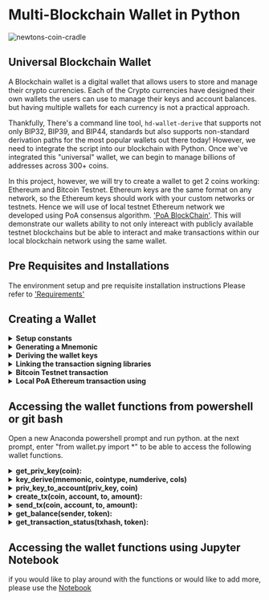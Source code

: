 # Multi-Blockchain Wallet in Python

![newtons-coin-cradle](Images/newtons-coin-cradle.jpg)

## Universal Blockchain Wallet

A Blockchain wallet is a digital wallet that allows users to store and manage their crypto currencies. Each of the Crypto currencies have 
designed their own wallets the users can use to manage their keys and account balances. but having multiple wallets for each currency is not a practical approach. 

Thankfully, There's a command line tool, `hd-wallet-derive` that supports not only BIP32, BIP39, and BIP44, standards but also supports non-standard derivation paths for the most popular wallets out there today! However, we need to integrate the script into our blockchain with Python. Once we've integrated this "universal" wallet, we can begin to manage billions of addresses across 300+ coins.

In this project, however, we will try to create a wallet to get 2 coins working: Ethereum and Bitcoin Testnet.
Ethereum keys are the same format on any network, so the Ethereum keys should work with your custom networks or testnets. Hence we will use of local
testnet Ethereum network we developed using PoA consensus algorithm. ['PoA BlockChain'](https://github.com/pdevalaraju/POA_Development_Blockchain). 
This will demonstrate our wallets ability to not only intereact with publicly available testnet blockchains but be able to interact and make transactions within our local blockchain network using the same wallet. 

## Pre Requisites and Installations

The environment setup and pre requisite installation instructions Please refer to ['Requirements'](/Requirements.md) 

## Creating a Wallet

<details><summary> <b> Setup constants </b> </summary>


- A python file called constants.py` is created to set preset our wallet with predetermined coin types configue the crypto currencies we want to manage using our wallet. This file will be imported into our wallet.py to make the configured token/coin types accessible via our wallet program via referencing these strings, both in function calls, and in setting object keys.

  - `BTC = 'btc'`
  - `ETH = 'eth'`
  - `BTCTEST = 'btc-test'`

</details>

<details><summary> <b>Generating a Mnemonic </b> </summary>

- Generate a new 12 word mnemonic using `hd-wallet-derive` or by using [this tool](https://iancoleman.io/bip39/).

- Set this mnemonic as an environment variable, and save it in .ENV file which can be called via the wallet everytime you want to access the wallet keys: `mnemonic = os.getenv('MNEMONIC', 'insert mnemonic here')`

</details>

<details><summary> <b>Deriving the wallet keys </b> </summary>

- We will make use of the `subprocess` library to call the `./derive` script from Python. 

- The following flags are configured/passed into the shell command as variables:
  - Mnemonic (`--mnemonic`) must be set from an environment variable, or default to a test mnemonic
  - Coin (`--coin`)   - reads from the constants.py program we imported. 
  - Numderive (`--numderive`) to set number of child keys generated
  - cols - columns headers from the bip44 output
  - the ./derive script command will look like 

```shell
  'php derive -g --mnemonic= Mnemonic  --coin= Coin --numderive=Numderive  --cols= columns  --format=json'

  ```

- With the `--format=json` flag, we then parse the output into a JSON object using `json.loads(output)` and return the dictionary object of keys & addresses for each of the crypto currencies. The object is assigned to a dictionary variable called coins, when called will show the output as below.

![wallet-object](Images/wallet_object.PNG)

We can select child accounts (and thus, private keys) by calling `coins[COINTYPE][INDEX]['privkey']` where the token is either BTCTEST or ETH, index is the index # of the key for each token and the 'privkey' as the reference to the dictionary item. 

![wallet-keys](Images/wallet_keys.PNG)

- All  the above is wrapped into one function, called `derive_wallets` which uses the parameters/flags configured above and fetches the keys from 
[this tool](https://iancoleman.io/bip39/) using your Mnemonic phrase. 


</details>

<details><summary> <b>Linking the transaction signing libraries</b> </summary>

Using `bit` and `web3.py` to leverage the keys we've got in the `coins` object using three core functions:

- Function `priv_key_to_account` -- this will convert the `privkey` string in a child key to an account object that `bit` or `web3.py` can use to transact. This function accepts the following parameters: 

  - `coin` -- the coin type (defined in `constants.py`).
  - `priv_key` -- the `privkey` string will be passed through here.

  Depending on the coin/token we seleccted, this function returns one of the following based on the library:

  - For `ETH`, returns `Account.privateKeyToAccount(priv_key)`
      - Account.privateKeyToAccount function is part of web3 librarary which returns an account object from the private key string. 	(https://web3js.readthedocs.io/en/v1.2.0/web3-eth-accounts.html#privatekeytoaccount).
  - For `BTCTEST`, return `PrivateKeyTestnet(priv_key)`
      - PrivateKeyTestnet is part of bit.py libarary that converts the private key string into a WIF (Wallet Import Format) object. WIF is a special 	format bitcoin uses to designate the types of keys it generates. [here](https://ofek.dev/bit/dev/api.html).

- Function `create_tx` -- this function will create the raw, unsigned transaction that contains all metadata needed to transact. The following parameters are to be passed to this function 
  - `coin` -- the coin type (defined in `constants.py`).
  - `account` -- the account object from `priv_key_to_account`.
  - `to` -- the recipient address.
  - `amount` -- the amount of the coin to send.

  Depending on the type of coin selected, this function returns one of the following functions based on the library:

  - For `ETH`, return an object containing `to`, `from`, `value`, `gas`, `gasPrice`, `nonce`, and `chainID`.
  - For `BTCTEST`, return `PrivateKeyTestnet.prepare_transaction(account.address, [(to, amount, BTC)])`

- Function `send_tx` -- this will call `create_tx`, sign the transaction, then send it to the designated network. This function accepts the following parameters:

  - `coin` -- the coin type (defined in `constants.py`).
  - `account` -- the account object from `priv_key_to_account`.
  - `to` -- the recipient address.
  - `amount` -- the amount of the coin to send.

  Depending on the type of coin selected, the function creates a `raw_tx` object by calling `create_tx` and then signs the raw transaction using 
  using `bit` or `web3.py' and broadcasts to the respective blockchain networks.

  - For `ETH`, return `w3.eth.sendRawTransaction(signed.rawTransaction)`
  - For `BTCTEST`, return `NetworkAPI.broadcast_tx_testnet(signed)`

Now, we should be able to fund these wallets using testnet faucets. 

</details>

<details><summary> <b>Bitcoin Testnet transaction </b> </summary>

- Fund a `BTCTEST` address using [this testnet faucet](https://testnet-faucet.mempool.co/).

- Use a [block explorer](https://tbtc.bitaps.com/) to watch transactions on the address.

- Send a transaction to another testnet address (either one of your own, or return back a part of the fund recieved to the sender).

- Below is the Screenshot of transaction confirmation:

![btc-test](Images/btc_tx4.PNG)

</details>

<details><summary> <b> 
Local PoA Ethereum transaction using </b> </summary>

- Please refer to the POA blockchain development [POA Testnet](https://github.com/pdevalaraju/POA_Development_Blockchain) 
- Add one of the `ETH` addresses to the pre-allocated accounts in your `poatestnet.json`.

- Initialize using `geth --datadir nodeX init poatestneet.json`. This will run our preconfigured local blockchain, and will pre-fund the new account.

- open myCrypto tool and connect to your local testnet node. If the local blockchain network is not running the transaction will fail. 

- Send a transaction from the pre-funded address within the wallet to another, then copy the `txid` into
  MyCrypto's TX Status. Below is the screenshot of successful transaction :

![eth-test](Images/eth_tx.PNG)

</details>

## Accessing the wallet functions from powershell or git bash

Open a new Anaconda powershell prompt and run python. at the next prompt, enter "from wallet.py import *" to be able to access the following wallet functions. 

<details><summary> <b>  get_priv_key(coin): </b> </summary>
	
- Desrciption: This fetches the private key from environment variable file depending on the cointype. 
	- This is alternate to fetching the keys from ['iancoleman.io'](https://iancoleman.io/bip39/) using the mnemonic phrase.
	- primarily for users who have created an environment variable file [.ENV] and stored all their keys in it.  
	- Key value pair in .env file should be of the format ETH_private_key if refererring ethereum and BTC_private_key for BTCTEST
	- params: cointype as string e.g 'ETH' or 'BTCTEST' 
	- output: returns private key string
	- note: This can be run as a stand alone function without any dependencies on other functions usage via terminal when you import this program under python command shell:

	![get_priv_key](Images/get_priv_key.PNG)

</details>

<details><summary> <b>  key_derive(mnemonic, cointype, numderive, cols) </b> </summary>
	
- Desrciption: function invokes hd-wallet-derive using [this tool](https://iancoleman.io/bip39/) to fetch the key pairs using BIP44 based on BIP39 tree of keys from the master key generated by bip32 mnemonic phase.

	- note: This can be run as a stand alone function without any dependencies on other functions
	- params: 

		- mnemonic phrase as string, cointype e.g: ETH or BTCTEST as string 
		- numderive - number of key pairs to derive as int
		- cols - columns of the bip44 output as string
		- cointype e.g 'ETH' or 'BTCTEST' as string or as list ['ETH', 'BTCTEST'] which gets translated into coin names in constants.py
		
		- out put can be accessed by calling coins['ETH'][INDEX]['privkey']
    	
	- output: returns dictionary object of addresses, private keys and othe rcolumns that are called in cols as string
        
	- output: 

	![key_derive](Images/key_derive.PNG)

</details>

<details><summary> <b>   priv_key_to_account(priv_key, coin)  </b> </summary>
	
- Desrciption: fethces the account address using the private key using either bit or web3 libraries depending on cointype
	- This function can be run as a standalone function without dependencies on other functions
	- params: 'private key' and 'coin' (e.g: ETH, BTC) as string
   	- output: returns account object using Web3 or bit libraries.
	- Dependencies: send_tx function and create_tx functions require account object to be able to prepare & send transactions. Without calling this function by passing the private key and coin type, an Account object will not be created. 
	
	![key_to_account_1](Images/key_to_account_1.PNG)
	- or 
	![key_to_account_2](Images/key_to_account_2.PNG)

</details>

<details><summary> <b>  create_tx(coin, account, to, amount): </b> </summary>
    
- Desrciption: creates crypto transaction by invoking bit or web3 libraries.

	- params: 
		- 'coin' - conitype as string, account - sender account object generated via priv_key_to_account function
		- 'to' - recipient's account object and 
		- amount to transact

	- output: returns raw transaction created by bit or web3 to the calling function - send_tx
  	- Dependencies: This function cannot be executed in isolation. send_tx function to be called by passing it's required parameters, which in 	turn triggers create_tx function. The output of create_tx function is returned to calling function send_tx which then gets the raw_tx signed and broadcasted before returning the transaction hash.

</details>

<details><summary> <b>  send_tx(coin, account, to, amount):  </b> </summary>

- Desrciption: this function invokes creating raw transaction and signs the transaction before broadcasting to the network

	- params: 
		- coin - cointype e.g 'eth' or 'BTCTEST' as string
		- senders account object generated via priv_key_to_account
		- recipients account Address as string and
		- amount to transact as string

	- output: returns the transaction hash.
	- dependencies: depends on the Account object generated via priv_key_to_account. You can pass this object via terminal command by capturing the output from the priv_key_to_account function and supplying it to this function as parameter. You can then print the transaction output by calling the variable that captures the funtion return.

	![Send Transaction](Images/send_tx.PNG)

	![Transaction output](Images/send_tx_output.PNG)
	

</details>

<details><summary> <b>  get_balance(sender, token): </b> </summary>

- Desrciption: This function requires the senders account object generated via priv_key_to_account function to check the account balance

	- params: accepts sender account as an object. run the priv_key_to_account(privkey, coin) function to get an account object

	- returns the account balance
	
	![get Balance](Images/get_balance.PNG)

	![Balance](Images/balance.PNG)

</details>

<details><summary> <b> get_transaction_status(txhash, token): </b> </summary>

- Desrciption: This is a standalone function to check the transaction status

	- params: accepts transaction hash and the coin type (ETH/BTCTEST) as strings
	- output returns the transaction status with blocknumber and Transaction ID once confirmed

	![Transaction Status](Images/tx_status.PNG)
	
	- Transaction pending:
	![Status](Images/status.PNG)

	![Transaction Status](Images/tx_status.PNG)
	
	- Transaction Successful:
	![Transaction Success](Images/tx_success.PNG)

</details>

## Accessing the wallet functions using Jupyter Notebook

if you would like to play around with the functions or would like to add more, please use the [Notebook](/wallet.ipynb)
